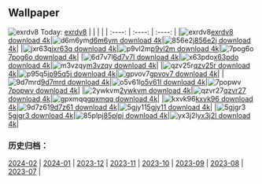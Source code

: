 ## Wallpaper
![exrdv8](https://w.wallhaven.cc/full/ex/wallhaven-exrdv8.png) Today: [exrdv8](https://th.wallhaven.cc/small/ex/exrdv8.jpg)
|      |      |      |
| :----: | :----: | :----: |
|![exrdv8](https://th.wallhaven.cc/small/ex/exrdv8.jpg)[exrdv8 download 4k](https://wallhaven.cc/w/exrdv8)|![d6m6ym](https://th.wallhaven.cc/small/d6/d6m6ym.jpg)[d6m6ym download 4k](https://wallhaven.cc/w/d6m6ym)|![856e2j](https://th.wallhaven.cc/small/85/856e2j.jpg)[856e2j download 4k](https://wallhaven.cc/w/856e2j)|
|![jxr63q](https://th.wallhaven.cc/small/jx/jxr63q.jpg)[jxr63q download 4k](https://wallhaven.cc/w/jxr63q)|![p9vl2m](https://th.wallhaven.cc/small/p9/p9vl2m.jpg)[p9vl2m download 4k](https://wallhaven.cc/w/p9vl2m)|![7pog6o](https://th.wallhaven.cc/small/7p/7pog6o.jpg)[7pog6o download 4k](https://wallhaven.cc/w/7pog6o)|
|![6d7v7l](https://th.wallhaven.cc/small/6d/6d7v7l.jpg)[6d7v7l download 4k](https://wallhaven.cc/w/6d7v7l)|![x63pdo](https://th.wallhaven.cc/small/x6/x63pdo.jpg)[x63pdo download 4k](https://wallhaven.cc/w/x63pdo)|![m3vzqy](https://th.wallhaven.cc/small/m3/m3vzqy.jpg)[m3vzqy download 4k](https://wallhaven.cc/w/m3vzqy)|
|![qzv25r](https://th.wallhaven.cc/small/qz/qzv25r.jpg)[qzv25r download 4k](https://wallhaven.cc/w/qzv25r)|![p95q5j](https://th.wallhaven.cc/small/p9/p95q5j.jpg)[p95q5j download 4k](https://wallhaven.cc/w/p95q5j)|![gpvov7](https://th.wallhaven.cc/small/gp/gpvov7.jpg)[gpvov7 download 4k](https://wallhaven.cc/w/gpvov7)|
|![9d7mrd](https://th.wallhaven.cc/small/9d/9d7mrd.jpg)[9d7mrd download 4k](https://wallhaven.cc/w/9d7mrd)|![o5v61l](https://th.wallhaven.cc/small/o5/o5v61l.jpg)[o5v61l download 4k](https://wallhaven.cc/w/o5v61l)|![7popwv](https://th.wallhaven.cc/small/7p/7popwv.jpg)[7popwv download 4k](https://wallhaven.cc/w/7popwv)|
|![2ywkvm](https://th.wallhaven.cc/small/2y/2ywkvm.jpg)[2ywkvm download 4k](https://wallhaven.cc/w/2ywkvm)|![qzvr27](https://th.wallhaven.cc/small/qz/qzvr27.jpg)[qzvr27 download 4k](https://wallhaven.cc/w/qzvr27)|![gpxmqq](https://th.wallhaven.cc/small/gp/gpxmqq.jpg)[gpxmqq download 4k](https://wallhaven.cc/w/gpxmqq)|
|![kxvk96](https://th.wallhaven.cc/small/kx/kxvk96.jpg)[kxvk96 download 4k](https://wallhaven.cc/w/kxvk96)|![9d7z61](https://th.wallhaven.cc/small/9d/9d7z61.jpg)[9d7z61 download 4k](https://wallhaven.cc/w/9d7z61)|![5gjy11](https://th.wallhaven.cc/small/5g/5gjy11.jpg)[5gjy11 download 4k](https://wallhaven.cc/w/5gjy11)|
|![5gjgr3](https://th.wallhaven.cc/small/5g/5gjgr3.jpg)[5gjgr3 download 4k](https://wallhaven.cc/w/5gjgr3)|![85plpj](https://th.wallhaven.cc/small/85/85plpj.jpg)[85plpj download 4k](https://wallhaven.cc/w/85plpj)|![yx3j2l](https://th.wallhaven.cc/small/yx/yx3j2l.jpg)[yx3j2l download 4k](https://wallhaven.cc/w/yx3j2l)|

### 历史归档：
[2024-02](https://github.com/april-projects/april-wallpaper/tree/main/picture/2024-02/) | [2024-01](https://github.com/april-projects/april-wallpaper/tree/main/picture/2024-01/) | [2023-12](https://github.com/april-projects/april-wallpaper/tree/main/picture/2023-12/) | [2023-11](https://github.com/april-projects/april-wallpaper/tree/main/picture/2023-11/) | [2023-10](https://github.com/april-projects/april-wallpaper/tree/main/picture/2023-10/) | [2023-09](https://github.com/april-projects/april-wallpaper/tree/main/picture/2023-09/) | [2023-08](https://github.com/april-projects/april-wallpaper/tree/main/picture/2023-08/) | [2023-07](https://github.com/april-projects/april-wallpaper/tree/main/picture/2023-07/) | 
